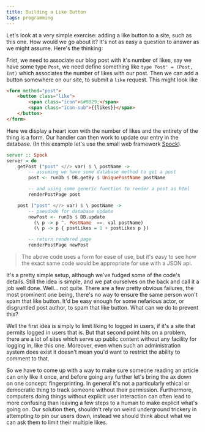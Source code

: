 ```yaml
---
title: Building a Like Button
tags: programming
---
```


Let's look at a very simple exercise: adding a like button to a site, such as this one. How would we go about it? It's not as easy a question to answer as we might assume. Here's the thinking:

Frist, we need to associate our blog post with it's number of likes, say we have some type `Post`, we need define something like `type Post' = (Post, Int)` which associates the number of likes with our post. Then we can add a button somewhere on our site, to submit a `like` request. This might look like

```html
<form method="post">
    <button class="like">
        <span class="icon">&#9829;</span>
        <span class="icon-sub">{{likes}}</span>
    </button>
</form>
```

Here we display a heart icon with the number of likes and the entirety of the thing is a form. Our handler can then work to update our entry in the database. (In this example let's use the small web framework [Spock](spock.li)).

```haskell
server :: Spock
server = do
    getPost ("post" <//> var) $ \ postName ->
        -- assuming we have some database method to get a post
        post <- runDb $ DB.getBy $ UniquePostName postName

        -- and using some generic function to render a post as html
        renderPostPage post

    post ("post" <//> var) $ \ postName ->
        -- pseudode for database update
        newPost <- runDb $ DB.update
          (\ p -> p ^. PostName  ==. val postName)
          (\ p -> p { postLikes = 1 + postLikes p })

        -- return rendered page
        renderPostPage newPost
```

> The above code uses a form for ease of use, but it's easy to see how the exact same code would be appropriate for use with a JSON api.

It's a pretty simple setup, although we've fudged some of the code's details. Still the idea is simple, and we pat ourselves on the back and call it a job well done. Well... not quite. There are a few pretty obvious failures, the most prominent one being, there's no way to ensure the same person won't spam that like button. It'd be easy enough for some nefarious actor, or disgruntled post author, to spam that like button. What can we do to prevent this?

Well the first idea is simply to limit liking to logged in users, if it's a site that permits logged in users that is. But that second point hits on a problem, there are a lot of sites which serve up public content without any facility for logging in, like this one. Moreover, even when such an administration system does exist it doesn't mean you'd want to restrict the ability to comment to that.

So we have to come up with a way to make sure someone reading an article can only like it once, and before going any further let's bring the ax down on one concept: fingerprinting. In general it's not a particularly ethical or democratic thing to track someone without their permission. Furthermore, computers doing things without explicit user interaction can often lead to more confusing than leaving a few steps to a human to make explicit what's going on. Our solution then, shouldn't rely on weird underground trickery in attempting to pin our users down, instead we should think about what we can ask them to limit their multiple likes.

